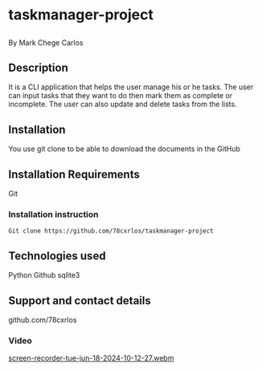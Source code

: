 # taskmanager-project

##
By Mark Chege Carlos

## Description
It is a CLI application that helps the user manage his or he tasks. The user can input tasks that they 
want to do then mark them as complete or incomplete. The user can also update and delete tasks from the lists.

## Installation
You use git clone to be able to download the documents in the GitHub

## Installation Requirements
Git

### Installation instruction
```
Git clone https://github.com/78cxrlos/taskmanager-project

```

## Technologies used
Python
Github
sqlite3


## Support and contact details
github.com/78cxrlos

### Video

[screen-recorder-tue-jun-18-2024-10-12-27.webm](https://github.com/78cxrlos/taskmanager-project/assets/162049452/a855f15b-a00e-41dc-be70-e00b27d22e48)





